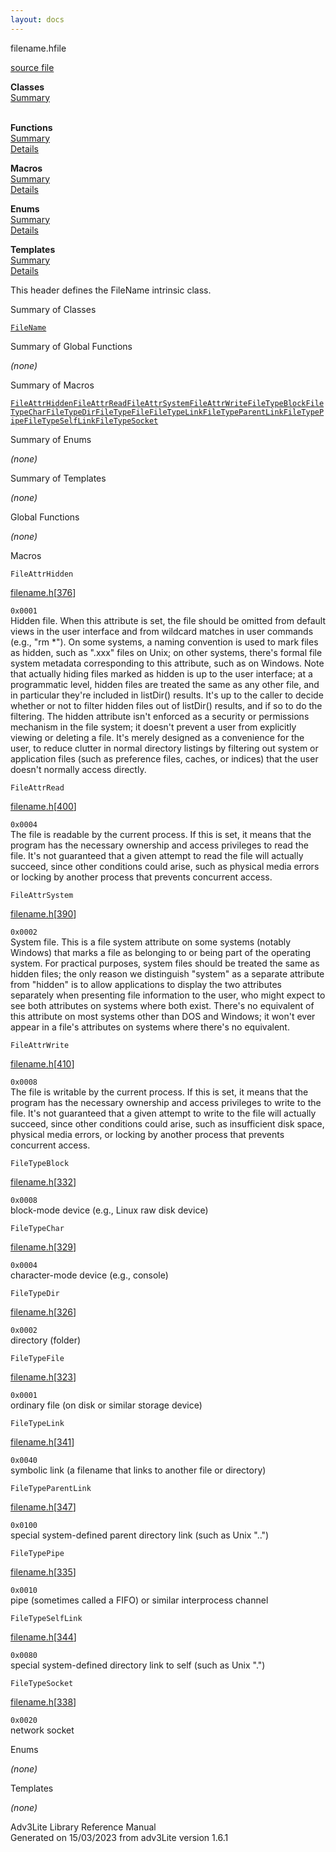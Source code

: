 ```yaml
---
layout: docs
---
```

<span class="title">filename.h</span><span class="type">file</span>

[source file](../source/filename.h.html)

**Classes**  
[Summary](#_ClassSummary_)  
 

**Functions**  
[Summary](#_FunctionSummary_)  
[Details](#_Functions_)

**Macros**  
[Summary](#_MacroSummary_)  
[Details](#_Macros_)

**Enums**  
[Summary](#_EnumSummary_)  
[Details](#_Enums_)

**Templates**  
[Summary](#_TemplateSummary_)  
[Details](#_Templates_)



This header defines the FileName intrinsic class.



<span id="_ClassSummary_"></span>



<span class="hdln">Summary of Classes</span>  



[`FileName`](../object/FileName.html)
<span id="FunctionSummary_"></span>



<span class="hdln">Summary of Global Functions</span>  



*(none)* <span id="_MacroSummary_"></span>



<span class="hdln">Summary of Macros</span>  



[`FileAttrHidden`](#FileAttrHidden)[`FileAttrRead`](#FileAttrRead)[`FileAttrSystem`](#FileAttrSystem)[`FileAttrWrite`](#FileAttrWrite)[`FileTypeBlock`](#FileTypeBlock)[`FileTypeChar`](#FileTypeChar)[`FileTypeDir`](#FileTypeDir)[`FileTypeFile`](#FileTypeFile)[`FileTypeLink`](#FileTypeLink)[`FileTypeParentLink`](#FileTypeParentLink)[`FileTypePipe`](#FileTypePipe)[`FileTypeSelfLink`](#FileTypeSelfLink)[`FileTypeSocket`](#FileTypeSocket)

<span id="_EnumSummary_"></span>



<span class="hdln">Summary of Enums</span>  



*(none)* <span id="_TemplateSummary_"></span>



<span class="hdln">Summary of Templates</span>  



*(none)* <span id="_Functions_"></span>



<span class="hdln">Global Functions</span>  



*(none)* <span id="_Macros_"></span>



<span class="hdln">Macros</span>  



<span id="FileAttrHidden"></span>

`FileAttrHidden`

[filename.h](../file/filename.h.html)\[[376](../source/filename.h.html#376)\]



`0x0001`  
Hidden file. When this attribute is set, the file should be omitted from
default views in the user interface and from wildcard matches in user
commands (e.g., "rm \*"). On some systems, a naming convention is used
to mark files as hidden, such as ".xxx" files on Unix; on other systems,
there's formal file system metadata corresponding to this attribute,
such as on Windows. Note that actually hiding files marked as hidden is
up to the user interface; at a programmatic level, hidden files are
treated the same as any other file, and in particular they're included
in listDir() results. It's up to the caller to decide whether or not to
filter hidden files out of listDir() results, and if so to do the
filtering. The hidden attribute isn't enforced as a security or
permissions mechanism in the file system; it doesn't prevent a user from
explicitly viewing or deleting a file. It's merely designed as a
convenience for the user, to reduce clutter in normal directory listings
by filtering out system or application files (such as preference files,
caches, or indices) that the user doesn't normally access directly.



<span id="FileAttrRead"></span>

`FileAttrRead`

[filename.h](../file/filename.h.html)\[[400](../source/filename.h.html#400)\]



`0x0004`  
The file is readable by the current process. If this is set, it means
that the program has the necessary ownership and access privileges to
read the file. It's not guaranteed that a given attempt to read the file
will actually succeed, since other conditions could arise, such as
physical media errors or locking by another process that prevents
concurrent access.



<span id="FileAttrSystem"></span>

`FileAttrSystem`

[filename.h](../file/filename.h.html)\[[390](../source/filename.h.html#390)\]



`0x0002`  
System file. This is a file system attribute on some systems (notably
Windows) that marks a file as belonging to or being part of the
operating system. For practical purposes, system files should be treated
the same as hidden files; the only reason we distinguish "system" as a
separate attribute from "hidden" is to allow applications to display the
two attributes separately when presenting file information to the user,
who might expect to see both attributes on systems where both exist.
There's no equivalent of this attribute on most systems other than DOS
and Windows; it won't ever appear in a file's attributes on systems
where there's no equivalent.



<span id="FileAttrWrite"></span>

`FileAttrWrite`

[filename.h](../file/filename.h.html)\[[410](../source/filename.h.html#410)\]



`0x0008`  
The file is writable by the current process. If this is set, it means
that the program has the necessary ownership and access privileges to
write to the file. It's not guaranteed that a given attempt to write to
the file will actually succeed, since other conditions could arise, such
as insufficient disk space, physical media errors, or locking by another
process that prevents concurrent access.



<span id="FileTypeBlock"></span>

`FileTypeBlock`

[filename.h](../file/filename.h.html)\[[332](../source/filename.h.html#332)\]



`0x0008`  
block-mode device (e.g., Linux raw disk device)



<span id="FileTypeChar"></span>

`FileTypeChar`

[filename.h](../file/filename.h.html)\[[329](../source/filename.h.html#329)\]



`0x0004`  
character-mode device (e.g., console)



<span id="FileTypeDir"></span>

`FileTypeDir`

[filename.h](../file/filename.h.html)\[[326](../source/filename.h.html#326)\]



`0x0002`  
directory (folder)



<span id="FileTypeFile"></span>

`FileTypeFile`

[filename.h](../file/filename.h.html)\[[323](../source/filename.h.html#323)\]



`0x0001`  
ordinary file (on disk or similar storage device)



<span id="FileTypeLink"></span>

`FileTypeLink`

[filename.h](../file/filename.h.html)\[[341](../source/filename.h.html#341)\]



`0x0040`  
symbolic link (a filename that links to another file or directory)



<span id="FileTypeParentLink"></span>

`FileTypeParentLink`

[filename.h](../file/filename.h.html)\[[347](../source/filename.h.html#347)\]



`0x0100`  
special system-defined parent directory link (such as Unix "..")



<span id="FileTypePipe"></span>

`FileTypePipe`

[filename.h](../file/filename.h.html)\[[335](../source/filename.h.html#335)\]



`0x0010`  
pipe (sometimes called a FIFO) or similar interprocess channel



<span id="FileTypeSelfLink"></span>

`FileTypeSelfLink`

[filename.h](../file/filename.h.html)\[[344](../source/filename.h.html#344)\]



`0x0080`  
special system-defined directory link to self (such as Unix ".")



<span id="FileTypeSocket"></span>

`FileTypeSocket`

[filename.h](../file/filename.h.html)\[[338](../source/filename.h.html#338)\]



`0x0020`  
network socket



<span id="_Enums_"></span>



<span class="hdln">Enums</span>  



*(none)* <span id="_Templates_"></span>



<span class="hdln">Templates</span>  



*(none)*



Adv3Lite Library Reference Manual  
Generated on 15/03/2023 from adv3Lite version 1.6.1


